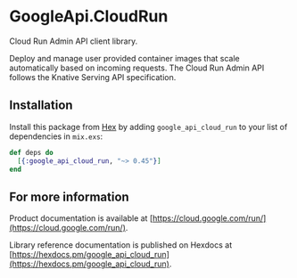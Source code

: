 # GoogleApi.CloudRun

Cloud Run Admin API client library.

Deploy and manage user provided container images that scale automatically based on incoming requests. The Cloud Run Admin API follows the Knative Serving API specification.

## Installation

Install this package from [Hex](https://hex.pm) by adding
`google_api_cloud_run` to your list of dependencies in `mix.exs`:

```elixir
def deps do
  [{:google_api_cloud_run, "~> 0.45"}]
end
```

## For more information

Product documentation is available at [https://cloud.google.com/run/](https://cloud.google.com/run/).

Library reference documentation is published on Hexdocs at
[https://hexdocs.pm/google_api_cloud_run](https://hexdocs.pm/google_api_cloud_run).
